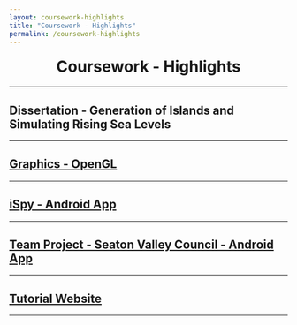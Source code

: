 ```yaml
---
layout: coursework-highlights
title: "Coursework - Highlights"
permalink: /coursework-highlights
---
```


<h1 style="text-align:center;margin-top:20px;">Coursework - Highlights</h1>

<div class="row">
<hr>
  <h2>Dissertation - Generation of Islands and Simulating Rising Sea Levels</h2>
<hr>
</div>

<div class="row">
  
<h2><a href="#">Graphics - OpenGL</a></h2>
<hr>
</div>

<div class="row">
  
<h2><a href="#">iSpy - Android App</a></h2>
<hr>
</div>

<div class="row">
  
<h2><a href="#">Team Project - Seaton Valley Council - Android App</a></h2>
<hr>
</div>

<div class="row">
  
<h2><a href="#">Tutorial Website</a></h2>
<hr>
</div>
